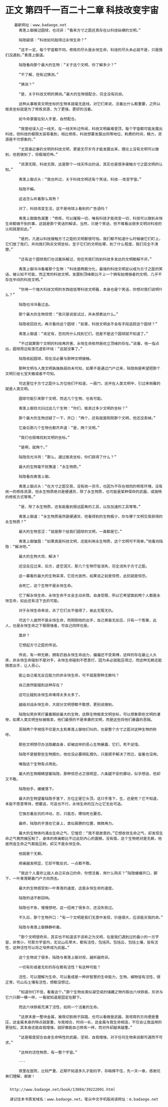 # 正文 第四千一百二十二章 科技改变宇宙
        最新网址：www.badaoge.net
          青莲上御接过圆球，也诧异：“看来方寸之距还真存在以科技纵横的文明。”
      
          陆隐疑惑：“科技如何敌得过永恒生命？”
      
          “这不一定，每个宇宙都不同，修炼的尽头是永恒生命，科技的尽头未必就不是，只是我们没遇到。”青莲上御道。
      
          陆隐看向那个最大的生物：“关于这个文明，你了解多少？”
      
          “不了解，但有过猜测。”
      
          “猜测？”
      
          “是，关于科技文明的猜测。”最大的生物很配合，完全没有抗拒。
      
          这种从事贩卖文明坐标的生物本就毫无底线，对它们来说，活着比什么都重要，之所以贩卖坐标就是为了修炼资源，为了更强，更好的活着。
      
          如今命掌握在别人手里，自然配合。
      
          “我曾经误入过一线天，在一线天听过传闻，科技文明最难登顶，每个宇宙都可能发展出科技，但科技的极限太容易看到，相比修炼，科技想要发展出同等地位，耗费的时间，精力，资源是不可想象的。”
      
          “尤其接近垂钓文明的科技文明，更是无尽岁月才能发展出来，理论上没有文明可以做到，但若做到了，将极端恐怖。”
      
          “资源无限，科技无限，这是那个一线天传出的话，其实也是很多接触方寸之距文明的认知。”
      
          青莲上御点头：“我也听过，关于科技文明还有个笑话，科技--改变宇宙。”
      
          陆隐不解。
      
          这话怎么听着那么耳熟？
      
          对了，科技改变生活，这不是地球上看到的广告语吗？
      
          青莲上御面色凝重：“修炼，可以摧毁一切，唯有科技才能改变一切，科技可以做到永恒生命都做不到的事，这就是那个笑话的解读，当然，只是个笑话，但不难看出很多文明对科技的认知就是如此。”
      
          “是的，凡是以科技接触方寸之距的文明都很可怕，我们都不知道什么时候被它们盯上，它们放了我们，并向我们购买文明坐标，至于它们的文明在哪，到了什么程度，我们完全不清楚。”
      
          “还有这个圆球我们也试着拆解过，但任凭我们找到科技多发达的文明都解不开。”
      
          青莲上御冷冷看着那个生物：“科技是两极分化，最强的科技文明足以成为方寸之距的笑话，被认知不可能，而正常的科技文明，发展到顶峰都比不上一个拥有始境强者的文明，几乎不存在中间的科技文明。”
      
          “你用一个强大科技文明的东西给低等科技文明看，本身也是个笑话，你想对我们说明什么？”
      
          陆隐也冷冷看过去。
      
          那个最大的生物惊慌：“我只是说尝试过，并未想表达什么。”
      
          陆隐收回目光，再次看向这个圆球：“前辈，科技文明会不会有手段追踪这个圆球？”
      
          青莲上御道：“肯定有，否则凭什么找到它们，但是不是这个圆球就不知道了。”
      
          “不过就算那个文明的科技再厉害，永恒生命依然是屹立顶峰的存在。”说着，他一指点出，圆球周边有莲花虚影环绕：“这就没事了。”
      
          陆隐收起圆球，现在没必要与那种文明接触。
      
          那种文明与人类文明孰强孰弱尚未可知，如果不是通过门户过来，陆隐倒是希望把那个文明引给七宝天蟾或者不可知。
      
          可这里位于方寸之距什么方位他们不知道，一扇门，还开在人类文明中，引过来倒霉的就是人类文明。
      
          圆球可能引来那个文明，而这几个生物，也有可能。
      
          青莲上御目光扫过这几个生物：“你们，贩卖过多少文明的坐标？”
      
          那个最大的生物迟疑了一下，开口：“两个，还有就是刚刚那个文明，但还没卖掉。”
      
          它身后那几个生物也都齐声道：“是，两个文明。”
      
          “我们也很难找到文明的坐标。”
      
          “是啊，就两个。”
      
          陆隐目光冷冽：“那么，通过贩卖坐标，你们获得了什么？”
      
          最大的生物毫不犹豫道：“永生物质。”
      
          陆隐看向青莲上御。
      
          青莲上御点头：“在方寸之距交易，没有统一货币，也因为不存在相同的修炼环境，没有统一的修炼资源，但永生物质绝对是硬通货，除了永生物质，也可能是某种保命的武器，或独特的修炼方式等等。”
      
          “是，除了永生物质，还有能看到很远距离的工具，以及加速的工具等等。”
      
          青莲上御道：“永生物质虽然是硬通货，但看得到的生物极少，你与哪个文明交易获得的永生物质？”
      
          最大的生物苦涩：“就是那个给我们圆球的文明，一直都是它。”
      
          青莲上御皱眉：“如果真是科技文明，还能利用永生物质，这个文明可不简单。”他看向陆隐：“解决吧。”
      
          最大的生物大惊，解决？
      
          还没反应过来，后方，虚空泯灭，那几个生物尽皆消失，完全消失于方寸之距。
      
          这一幕看的最大的生物呆滞，它目光骇然，如果说之前是惊慌，此刻就是惊恐。
      
          会死亡，这个生物不是永恒生命。
      
          它了解永恒生命，永恒生命不太会主动杀戮，自身受限，所以它希望面前两个人都是永恒生命，如此还有活下去的可能。
      
          对于永恒生命来说，杀了它们太不值得了，彼此无冤无仇。
      
          可这个人居然不是永恒生命，而刚刚他的出手，自己竟毫无反应，只有一个答案，此人，也是永恒生命之下极限强者，可自己同样也是。
      
          莫非？
      
          它想起方寸之距的传说。
      
          传说，有一种无赖，拥有匹敌永恒生命战力，偏偏还不受束缚，这样的存在最让人头疼，非永恒生命碰到不是对手，永恒生命碰到不愿意打，因为未必就能压得过，而这种无赖还能随意出手，让人恶心。
      
          能让自己毫无反应能力的非永恒生命，可不就是那种无赖吗？
      
          自己居然能碰到这种存在？
      
          这可比碰到永恒生命难得太多太多了。
      
          越级对战永恒生命，大部分文明想都不敢想，更别说做到。
      
          陆隐似笑非笑打量着眼前最大的生物，这群生物贩卖文明坐标，可以想象那些文明的凄惨，如果人类文明坐标被贩卖，他们最恨的不是来袭的文明，而是这些将他们暴露的恶贼。
      
          恶贼两个字相信不仅是大主和青莲上御他们叫的，也是整个方寸之距对这种生物的称呼。
      
          那些文明想尽办法隐藏自身，却被这样的恶心生物暴露，它们，死不足惜。
      
          陆隐不是替那些生物报仇，他也没必要胡乱报仇，只是顺手解决了而已，留着也没用。
      
          唯独这个生物有点用处。
      
          最大的生物眼睛望着陆隐，那种惊恐忐忑很明显，六条腿不安的挪动，似乎想逃，但却又不敢。
      
          陆隐抬手，缓缓落下。
      
          最大的生物望着陆隐手落下，方位正是它头顶，这只手落下，生，还是死？它不知道，本能不愿意等待，想要逃，可逃也不行，永恒生命的压力让它无处可逃。
      
          它强忍着反抗的冲动，忍，只能忍，哪怕死也要忍。
      
          最终，陆隐的手落在它身上，类似肩膀的位置，微微用力。
      
          最大的生物体内涌出生命之气，它惶恐：“我不是故意的。”它想收敛生命之气，却发现生命之气竟然被压制了，身体的疼痛都比不过此刻内心的震撼，没有错，这个生物绝对是无赖，他居然连生命之气都能压制，却又不是永恒生命。
      
          他就是个无赖。
      
          疼痛越发明显，它却不敢反抗，一点都不敢。
      
          “我这个人喜欢让敌人自己买自己的命，你想活着，用什么购买？”陆隐缓缓开口，脚下，一叶青莲朝着门户方向而去。
      
          最大的生物感受到一叶青莲的速度，这是永恒生命的速度。
      
          陆隐的话不断回响。
      
          陆隐也不急，慢慢想吧，这一招用了很多次，还没失败过。
      
          不久后，那个生物开口：“有一个文明是我们无意中发现，价值很大，应该能买我的命。”
      
          陆隐与青莲上御静静听着。
      
          “那个文明很奇异，其实也不知道该不该称之为文明，在是我们遇到过的最小的一方宇宙，非常小，可那方宇宙内，无论山石草木，都有活性，包括风，包括云，包括土壤，皆有活性，这种活性可以将之培养成为武器…”
      
          这个生物说了很多，陆隐与青莲上御对视，越听越奇异。
      
          一切有形或者无形的存在都有活性？有这种可能？
      
          活性，可以理解为生命，可以看成是一种非智慧的生命能力，生物，植物皆有活性，很正常，可山石土壤有活性，想都没想过。
      
          “知道你们不信，看看这个。”那个生物自类似凝空戒的储藏之物内取出六块铁板，形状与它六只脚一模一样，一看就知道是固定在脚下。
      
          而这六块铁板充满了活性，如同一个活着的生命。
      
          “这原本是一整块金属，被我切割用于踩踏，也可以看做是武器，我培育的方向便是重压，这金属本身的特点就是重，与我相合，时间一长，这金属与我生命相连，不仅会让我运用的更轻松，其本身还能自我增强，就好像能自己修炼一样，而对外却越来越重。”
      
          “这是极度契合自身生命特性的武器，坚韧，自我增强，对于任何生物来说都可遇而不可求。”
      
          “这样的活性物质，有一整个宇宙。”
      
          ---
      
          夜里在医院，比较严重，近期不知道多久才能码字，存稿撑不住，先一天一章，感谢兄弟们理解，谢谢！
      
      
      http://www.badaoge.net/book/13084/39222091.html
      
      请记住本书首发域名：www.badaoge.net。笔尖中文手机版阅读网址：m.badaoge.net